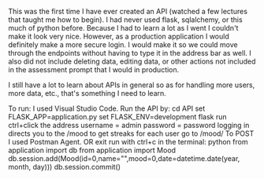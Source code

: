 This was the first time I have ever created an API (watched a few lectures that taught me how to begin). I had never used flask, sqlalchemy, or this much of python before. Because I had to learn a lot as I went I couldn't make it look very nice. However, as a production application I would definitely make a more secure login. I would make it so we could move through the endpoints without having to type it in the address bar as well. I also did not include deleting data, editing data, or other actions not included in the assessment prompt that I would in production.

I still have a lot to learn about APIs in general so as for handling more users, more data, etc., that's something I need to learn.

To run:
    I used Visual Studio Code.
    Run the API by:
        cd API
        set FLASK_APP=application.py <!--or whatever the equivalent of set is in your environment-->
        set FLASK_ENV=development <!--or whatever the equivalent of set is in your environment-->
        flask run <!--there may be an error telling you FLASK_APP or FLASK_ENV has not been set, I struggled and could only repeat the those commands until it worked -->
        ctrl+click the address
            username = admin
            password = password
        logging in directs you to the /mood
            to get streaks for each user go to /mood/<name>
    To POST
        I used Postman Agent.
        OR
        exit run with ctrl+c
        in the terminal:
            python
            from application import db
            from application import Mood
            db.session.add(Mood(id=0,name="",mood=0,date=datetime.date(year, month, day))) <!--add everything you wish before committing-->
            db.session.commit()

